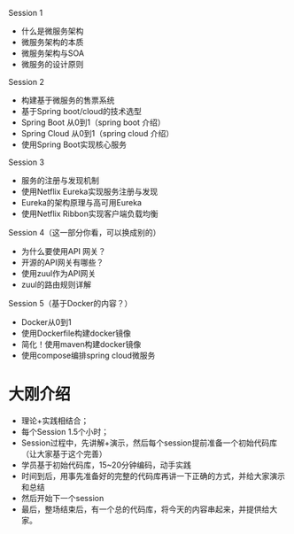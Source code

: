 Session 1
* 什么是微服务架构
* 微服务架构的本质
* 微服务架构与SOA
* 微服务的设计原则

Session 2
* 构建基于微服务的售票系统
* 基于Spring boot/cloud的技术选型
* Spring Boot 从0到1（spring boot 介绍）
* Spring Cloud 从0到1（spring cloud 介绍）
* 使用Spring Boot实现核心服务

Session 3
* 服务的注册与发现机制
* 使用Netflix Eureka实现服务注册与发现
* Eureka的架构原理与高可用Eureka
* 使用Netflix Ribbon实现客户端负载均衡

Session 4（这一部分你看，可以换成别的）
* 为什么要使用API 网关？
* 开源的API网关有哪些？
* 使用zuul作为API网关
* zuul的路由规则详解

Session 5（基于Docker的内容？）
* Docker从0到1
* 使用Dockerfile构建docker镜像
* 简化！使用maven构建docker镜像
* 使用compose编排spring cloud微服务

# 大刚介绍

* 理论+实践相结合；
* 每个Session 1.5个小时；
* Session过程中，先讲解+演示，然后每个session提前准备一个初始代码库（让大家基于这个完善）
* 学员基于初始代码库，15~20分钟编码，动手实践
* 时间到后，用事先准备好的完整的代码库再讲一下正确的方式，并给大家演示和总结
* 然后开始下一个session
* 最后，整场结束后，有一个总的代码库，将今天的内容串起来，并提供给大家。
